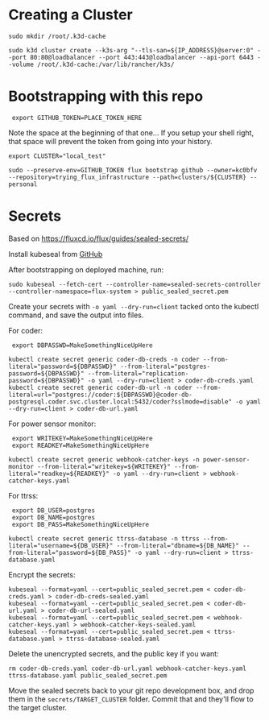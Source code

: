 # Creating a Cluster

```
sudo mkdir /root/.k3d-cache

sudo k3d cluster create --k3s-arg "--tls-san=${IP_ADDRESS}@server:0" --port 80:80@loadbalancer --port 443:443@loadbalancer --api-port 6443 --volume /root/.k3d-cache:/var/lib/rancher/k3s/
```

# Bootstrapping with this repo

` export GITHUB_TOKEN=PLACE_TOKEN_HERE`

Note the space at the beginning of that one...  If you setup your shell right, that space will prevent the token from going into your history.

```
export CLUSTER="local_test"

sudo --preserve-env=GITHUB_TOKEN flux bootstrap github --owner=kc0bfv --repository=trying_flux_infrastructure --path=clusters/${CLUSTER} --personal
```

# Secrets

Based on https://fluxcd.io/flux/guides/sealed-secrets/

Install kubeseal from [GitHub](https://github.com/bitnami-labs/sealed-secrets/releases)

After bootstrapping on deployed machine, run:

```
sudo kubeseal --fetch-cert --controller-name=sealed-secrets-controller --controller-namespace=flux-system > public_sealed_secret.pem
```

Create your secrets with `-o yaml --dry-run=client` tacked onto the kubectl command, and save the output into files.

For coder:

```
 export DBPASSWD=MakeSomethingNiceUpHere

kubectl create secret generic coder-db-creds -n coder --from-literal="password=${DBPASSWD}" --from-literal="postgres-password=${DBPASSWD}" --from-literal="replication-password=${DBPASSWD}" -o yaml --dry-run=client > coder-db-creds.yaml
kubectl create secret generic coder-db-url -n coder --from-literal=url="postgres://coder:${DBPASSWD}@coder-db-postgresql.coder.svc.cluster.local:5432/coder?sslmode=disable" -o yaml --dry-run=client > coder-db-url.yaml
```

For power sensor monitor:

```
 export WRITEKEY=MakeSomethingNiceUpHere
 export READKEY=MakeSomethingNiceUpHere

kubectl create secret generic webhook-catcher-keys -n power-sensor-monitor --from-literal="writekey=${WRITEKEY}" --from-literal="readkey=${READKEY}" -o yaml --dry-run=client > webhook-catcher-keys.yaml
```

For ttrss:

```
 export DB_USER=postgres
 export DB_NAME=postgres
 export DB_PASS=MakeSomethingNiceUpHere

kubectl create secret generic ttrss-database -n ttrss --from-literal="username=${DB_USER}" --from-literal="dbname=${DB_NAME}" --from-literal="password=${DB_PASS}" -o yaml --dry-run=client > ttrss-database.yaml
```

Encrypt the secrets:

```
kubeseal --format=yaml --cert=public_sealed_secret.pem < coder-db-creds.yaml > coder-db-creds-sealed.yaml
kubeseal --format=yaml --cert=public_sealed_secret.pem < coder-db-url.yaml > coder-db-url-sealed.yaml
kubeseal --format=yaml --cert=public_sealed_secret.pem < webhook-catcher-keys.yaml > webhook-catcher-keys-sealed.yaml
kubeseal --format=yaml --cert=public_sealed_secret.pem < ttrss-database.yaml > ttrss-database-sealed.yaml
```

Delete the unencrypted secrets, and the public key if you want:

```
rm coder-db-creds.yaml coder-db-url.yaml webhook-catcher-keys.yaml ttrss-database.yaml public_sealed_secret.pem
```

Move the sealed secrets back to your git repo development box, and drop them in the `secrets/TARGET_CLUSTER` folder.  Commit that and they'll flow to the target cluster.
